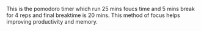 This is the pomodoro timer which run 25 mins foucs time and 5 mins break for 4 reps and final breaktime is 20 mins. This method of focus helps improving productivity and memory.
